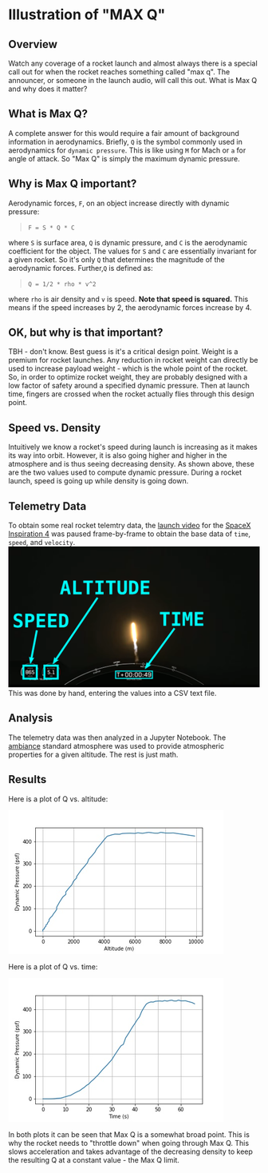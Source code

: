 # Illustration of "MAX Q"

## Overview

Watch any coverage of a rocket launch and almost always
there is a special call out for when the rocket reaches
something called "max q". The announcer, or someone
in the launch audio, will call this out. What is Max Q
and why does it matter?


## What is Max Q?

A complete answer for this would require a fair amount
of background information in aerodynamics. Briefly, `Q`
is the symbol commonly used in aerodynamics for `dynamic
pressure`. This is like using `M` for Mach or `a` for angle
of attack. So "Max Q" is simply the maximum dynamic pressure.

## Why is Max Q important?

Aerodynamic forces, `F`, on an object increase directly with
dynamic pressure:

> `F = S * Q * C`

where `S` is surface area, `Q` is dynamic pressure, and `C`
is the aerodynamic coefficient for the object. The values
for `S` and `C` are essentially invariant for a given rocket.
So it's only `Q` that determines the magnitude of the
aerodynamic forces. Further,`Q` is defined as:

> `Q = 1/2 * rho * v^2`

where `rho` is air density and `v` is speed.
**Note that speed is squared.** This means if the speed
increases by 2, the aerodynamic forces increase by 4.


## OK, but why is that important?

TBH - don't know. Best guess is it's a critical design
point. Weight is a premium for rocket launches. Any
reduction in rocket weight can directly be used to increase
payload weight - which is the whole point of the rocket.
So, in order to optimize rocket weight, they are probably
designed with a low factor of safety around a specified
dynamic pressure. Then at launch time, fingers are
crossed when the rocket actually flies through this
design point.


## Speed vs. Density

Intuitively we know a rocket's speed during launch is
increasing as it makes its way into orbit. However, it is
also going higher and higher in the atmosphere and is thus
seeing decreasing density. As shown above, these are the
two values used to compute dynamic pressure. During a rocket
launch, speed is going up while density is going down.


## Telemetry Data

To obtain some real rocket telemtry data, the
[launch video](https://www.youtube.com/watch?v=3pv01sSq44w)
for the [SpaceX Inspiration 4](https://en.wikipedia.org/wiki/Inspiration4)
was paused frame-by-frame to obtain the base data of `time`,
`speed`, and `velocity`.
![Launch Video](telemetry.png)
This was done by hand, entering the
values into a CSV text file.


## Analysis

The telemetry data was then analyzed in a Jupyter Notebook.
The [ambiance](https://pypi.org/project/ambiance/) standard
atmosphere was used to provide atmospheric properties for
a given altitude. The rest is just math.


## Results

Here is a plot of Q vs. altitude:

![Q vs. altitude](q_v_h.jpg)

Here is a plot of Q vs. time:

![Q vs. time](q_v_t.jpg)

In both plots it can be seen that Max Q is a somewhat broad
point. This is why the rocket needs to "throttle down"
when going through Max Q. This slows acceleration and takes
advantage of the decreasing density to keep the resulting Q
at a constant value - the Max Q limit.